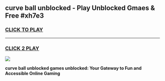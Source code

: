 
## curve ball unblocked - Play Unblocked Gmaes & Free #xh7e3
<h3>
<a href="https://news.freeplayer.one?title=curve_ball_unblocked&ref=24F">CLICK TO PLAY</a></h3>
<hr>

<h3>
<a href="https://news.freeplayer.one?title=curve_ball_unblocked&ref=24F">CLICK 2 PLAY</a>
  
</h3>

<a href="https://news.freeplayer.one?title=curve_ball_unblocked&ref=24F/"><img src="https://clearcache.store/games.png"></a>


**curve ball unblocked games unblocked: Your Gateway to Fun and Accessible Online Gaming**
